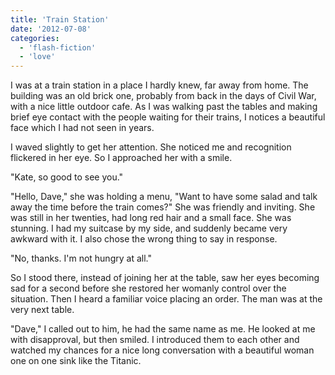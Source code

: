 ```yaml
---
title: 'Train Station'
date: '2012-07-08'
categories:
  - 'flash-fiction'
  - 'love'
---
```


I was at a train station in a place I hardly knew, far away from home. The
building was an old brick one, probably from back in the days of Civil War, with
a nice little outdoor cafe. As I was walking past the tables and making brief
eye contact with the people waiting for their trains, I notices a beautiful face
which I had not seen in years.

<!-- truncate -->

I waved slightly to get her attention. She noticed me and recognition flickered
in her eye. So I approached her with a smile.

"Kate, so good to see you."

"Hello, Dave," she was holding a menu, "Want to have some salad and talk away
the time before the train comes?" She was friendly and inviting. She was still
in her twenties, had long red hair and a small face. She was stunning. I had my
suitcase by my side, and suddenly became very awkward with it. I also chose the
wrong thing to say in response.

"No, thanks. I'm not hungry at all."

So I stood there, instead of joining her at the table, saw her eyes becoming sad
for a second before she restored her womanly control over the situation. Then I
heard a familiar voice placing an order. The man was at the very next table.

"Dave," I called out to him, he had the same name as me. He looked at me with
disapproval, but then smiled. I introduced them to each other and watched my
chances for a nice long conversation with a beautiful woman one on one sink like
the Titanic.
